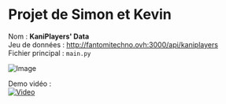 # Projet de Simon et Kevin

Nom : **KaniPlayers' Data**<br>
Jeu de données : http://fantomitechno.ovh:3000/api/kaniplayers<br>
Fichier principal : `main.py`

![Image](https://i.imgur.com/VlR07vc.png)

Demo vidéo :<br>
[![Video](https://img.youtube.com/vi/44MAgGfzYU8/0.jpg)](https://www.youtube.com/watch?v=44MAgGfzYU8)